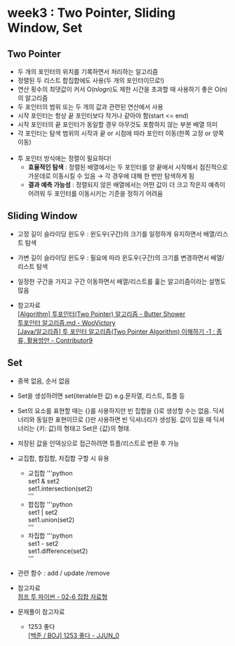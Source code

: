 # week3 : Two Pointer, Sliding Window, Set

## Two Pointer
- 두 개의 포인터의 위치를 기록하면서 처리하는 알고리즘
- 정렬된 두 리스트 합집합에도 사용(두 개의 포인터이므로!)
- 연산 횟수의 최댓값이 커서 O(n*log*n)도 제한 시간을 초과할 때 사용하기 좋은 O(n)의 알고리즘
- 두 포인터의 범위 또는 두 개의 값과 관련된 연산에서 사용
- 시작 포인터는 항상 끝 포인터보다 작거나 같아야 함(start <= end)
- 시작 포인터의 끝 포인터가 동일할 경우 아무것도 포함하지 않는 부분 배열 의미
- 각 포인터는 탐색 범위의 시작과 끝 or 시점에 따라 포인터 이동(한쪽 고정 or 양쪽 이동)
<br><br>
- 투 포인터 방식에는 정렬이 필요하다!
	- **효율적인 탐색** : 정렬된 배열에서는 두 포인터를 양 끝에서 시작해서 점진적으로 가운데로 이동시킬 수 있음 → 각 경우에 대해 한 번만 탐색하게 됨
	- **결과 예측 가능성** : 정렬되지 않은 배열에서는 어떤 값이 더 크고 작은지 예측이 어려워 두 포인터를 이동시키는 기준을 정하기 어려움

## Sliding Window
- 고정 길이 슬라이딩 윈도우 : 윈도우(구간)의 크기를 일정하게 유지하면서 배열/리스트 탐색
- 가변 길이 슬라이딩 윈도우 : 필요에 따라 윈도우(구간)의 크기를 변경하면서 배열/리스트 탐색
- 일정한 구간을 가지고 구간 이동하면서 배열/리스트를 훑는 알고리즘이라는 설명도 많음

- 참고자료  
[[Algorithm] 투포인터(Two Pointer) 알고리즘 - Butter Shower](https://butter-shower.tistory.com/226)  
[투포인터 알고리즘.md - WooVictory](https://github.com/WooVictory/Ready-For-Tech-Interview/blob/master/Algorithm/%ED%88%AC%ED%8F%AC%EC%9D%B8%ED%84%B0%20%EC%95%8C%EA%B3%A0%EB%A6%AC%EC%A6%98.md)  
[[Java/알고리즘] 투 포인터 알고리즘(Two Pointer Algorithm) 이해하기 -1 : 종류, 활용방안 - Contributor9](https://adjh54.tistory.com/384)

## Set
- 중복 없음, 순서 없음
- Set을 생성하려면 set(iterable한 값) e.g.문자열, 리스트, 튜플 등
- Set의 요소를 표현할 때는 {}를 사용하지만 빈 집합을 {}로 생성할 수는 없음. 딕셔너리와 동일한 표현이므로 {}만 사용하면 빈 딕셔너리가 생성됨. 값이 있을 때 딕셔너리는 {키: 값}의 형태고 Set은 {값}의 형태.
- 저장된 값을 인덱싱으로 접근하려면 튜플/리스트로 변환 후 가능
- 교집합, 합집합, 차집합 구할 시 유용
	- 교집합
	'''python  
	set1 & set2  
	set1.intersection(set2)  
	'''
	- 합집합
	'''python  
	set1 | set2  
	set1.union(set2)  
	'''
	- 차집합
	'''python  
	set1 - set2  
	set1.difference(set2)  
	'''
- 관련 함수 : add / update /remove

- 참고자료  
	[점프 투 파이썬 - 02-6 집합 자료형](https://wikidocs.net/1015)

- 문제풀이 참고자료
	- 1253 좋다  
	[[백준 / BOJ] 1253 좋다 - JJUN_0](https://dlwnsdud205.tistory.com/158)